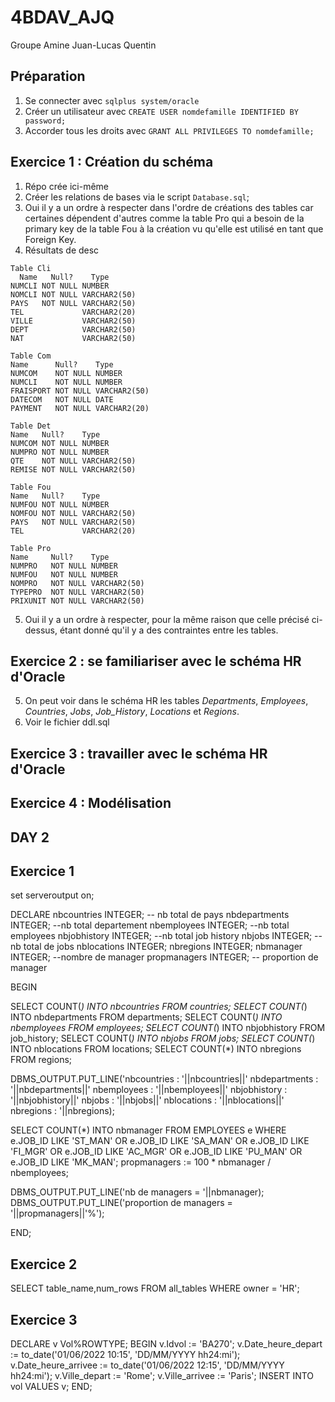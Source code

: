 # 4BDAV_AJQ

Groupe Amine Juan-Lucas Quentin

## Préparation
1. Se connecter avec `sqlplus system/oracle`
2. Créer un utilisateur avec `CREATE USER nomdefamille IDENTIFIED BY password;`
3. Accorder tous les droits avec `GRANT ALL PRIVILEGES TO nomdefamille;`

## Exercice 1 : Création du schéma
1. Répo crée ici-même
2. Créer les relations de bases via le script `Database.sql`;
3. Oui il y a un ordre à respecter dans l'ordre de créations des tables car certaines dépendent d'autres comme la table Pro qui a besoin de la primary key de la table Fou à la création vu qu'elle est utilisé en tant que Foreign Key.
4. Résultats de desc
```
Table Cli
  Name   Null?    Type        
NUMCLI NOT NULL NUMBER     
NOMCLI NOT NULL VARCHAR2(50)
PAYS   NOT NULL VARCHAR2(50)
TEL             VARCHAR2(20)
VILLE           VARCHAR2(50)
DEPT            VARCHAR2(50)
NAT             VARCHAR2(50)

Table Com
Name      Null?    Type         
NUMCOM    NOT NULL NUMBER       
NUMCLI    NOT NULL NUMBER     
FRAISPORT NOT NULL VARCHAR2(50)
DATECOM   NOT NULL DATE      
PAYMENT   NOT NULL VARCHAR2(20)

Table Det 
Name   Null?    Type         
NUMCOM NOT NULL NUMBER       
NUMPRO NOT NULL NUMBER       
QTE    NOT NULL VARCHAR2(50)
REMISE NOT NULL VARCHAR2(50) 

Table Fou
Name   Null?    Type         
NUMFOU NOT NULL NUMBER       
NOMFOU NOT NULL VARCHAR2(50)
PAYS   NOT NULL VARCHAR2(50)
TEL             VARCHAR2(20) 
  
Table Pro 
Name     Null?    Type          
NUMPRO   NOT NULL NUMBER       
NUMFOU   NOT NULL NUMBER      
NOMPRO   NOT NULL VARCHAR2(50)
TYPEPRO  NOT NULL VARCHAR2(50) 
PRIXUNIT NOT NULL VARCHAR2(50)
```

5. Oui il y a un ordre à respecter, pour la même raison que celle précisé ci-dessus, étant donné qu'il y a des contraintes entre les tables.

## Exercice 2 : se familiariser avec le schéma HR d'Oracle
5. On peut voir dans le schéma HR les tables *Departments*, *Employees*, *Countries*, *Jobs*, *Job_History*, *Locations* et *Regions*.
6. Voir le fichier ddl.sql

## Exercice 3 : travailler avec le schéma HR d'Oracle


## Exercice 4 : Modélisation


## DAY 2

## Exercice 1

set serveroutput on;

DECLARE
nbcountries INTEGER; -- nb total de pays
nbdepartments INTEGER; --nb total departement
nbemployees INTEGER; --nb total employees
nbjobhistory INTEGER; --nb total job history
nbjobs INTEGER; -- nb total de jobs
nblocations INTEGER;
nbregions INTEGER;
nbmanager INTEGER; --nombre de manager
propmanagers INTEGER; -- proportion de manager

BEGIN

SELECT COUNT(*) INTO nbcountries FROM countries;
SELECT COUNT(*) INTO nbdepartments FROM departments;
SELECT COUNT(*) INTO nbemployees FROM employees;
SELECT COUNT(*) INTO nbjobhistory FROM job_history;
SELECT COUNT(*) INTO nbjobs FROM jobs;
SELECT COUNT(*) INTO nblocations FROM locations;
SELECT COUNT(*) INTO nbregions FROM regions;

DBMS_OUTPUT.PUT_LINE('nbcountries : '||nbcountries||' nbdepartments : '||nbdepartments||' nbemployees : '||nbemployees||' nbjobhistory : '||nbjobhistory||' nbjobs : '||nbjobs||' nblocations : '||nblocations||' nbregions : '||nbregions);


SELECT COUNT(*) INTO nbmanager
FROM EMPLOYEES e
WHERE e.JOB_ID LIKE 'ST_MAN' OR e.JOB_ID LIKE 'SA_MAN' OR e.JOB_ID LIKE 'FI_MGR' OR e.JOB_ID LIKE 'AC_MGR' OR e.JOB_ID LIKE 'PU_MAN' OR e.JOB_ID LIKE 'MK_MAN';
propmanagers := 100 * nbmanager / nbemployees;



DBMS_OUTPUT.PUT_LINE('nb de managers = '||nbmanager);
DBMS_OUTPUT.PUT_LINE('proportion de managers = '||propmanagers||'%');



END;

## Exercice 2

SELECT table_name,num_rows FROM all_tables WHERE owner = 'HR';

## Exercice 3

DECLARE
v Vol%ROWTYPE;
BEGIN
v.Idvol := 'BA270';
v.Date_heure_depart := to_date('01/06/2022 10:15', 'DD/MM/YYYY hh24:mi');
v.Date_heure_arrivee := to_date('01/06/2022 12:15', 'DD/MM/YYYY hh24:mi');
v.Ville_depart := 'Rome';
v.Ville_arrivee := 'Paris';
INSERT INTO vol VALUES v;
END;
